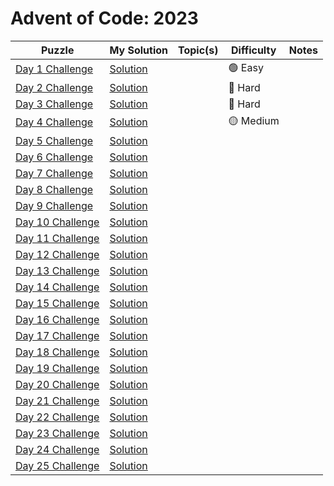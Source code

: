 # Advent of Code: 2023

| Puzzle | My Solution | Topic(s) | Difficulty | Notes |
|--------|-------------|----------|------------|-------|
| [Day 1 Challenge](https://adventofcode.com/2023/day/1) | [Solution](#) |  | 🟢 Easy |  |
| [Day 2 Challenge](https://adventofcode.com/2023/day/2) | [Solution](#) |  | 🔴 Hard |  |
| [Day 3 Challenge](https://adventofcode.com/2023/day/3) | [Solution](#) |  | 🔴 Hard |  |
| [Day 4 Challenge](https://adventofcode.com/2023/day/4) | [Solution](#) |  | 🟡 Medium |  |
| [Day 5 Challenge](https://adventofcode.com/2023/day/5) | [Solution](#) |  |  |  |
| [Day 6 Challenge](https://adventofcode.com/2023/day/6) | [Solution](#) |  |  |  |
| [Day 7 Challenge](https://adventofcode.com/2023/day/7) | [Solution](#) |  |  |  |
| [Day 8 Challenge](https://adventofcode.com/2023/day/8) | [Solution](#) |  |  |  |
| [Day 9 Challenge](https://adventofcode.com/2023/day/9) | [Solution](#) |  |  |  |
| [Day 10 Challenge](https://adventofcode.com/2023/day/10) | [Solution](#) |  |  |  |
| [Day 11 Challenge](https://adventofcode.com/2023/day/11) | [Solution](#) |  |  |  |
| [Day 12 Challenge](https://adventofcode.com/2023/day/12) | [Solution](#) |  |  |  |
| [Day 13 Challenge](https://adventofcode.com/2023/day/13) | [Solution](#) |  |  |  |
| [Day 14 Challenge](https://adventofcode.com/2023/day/14) | [Solution](#) |  |  |  |
| [Day 15 Challenge](https://adventofcode.com/2023/day/15) | [Solution](#) |  |  |  |
| [Day 16 Challenge](https://adventofcode.com/2023/day/16) | [Solution](#) |  |  |  |
| [Day 17 Challenge](https://adventofcode.com/2023/day/17) | [Solution](#) |  |  |  |
| [Day 18 Challenge](https://adventofcode.com/2023/day/18) | [Solution](#) |  |  |  |
| [Day 19 Challenge](https://adventofcode.com/2023/day/19) | [Solution](#) |  |  |  |
| [Day 20 Challenge](https://adventofcode.com/2023/day/20) | [Solution](#) |  |  |  |
| [Day 21 Challenge](https://adventofcode.com/2023/day/21) | [Solution](#) |  |  |  |
| [Day 22 Challenge](https://adventofcode.com/2023/day/22) | [Solution](#) |  |  |  |
| [Day 23 Challenge](https://adventofcode.com/2023/day/23) | [Solution](#) |  |  |  |
| [Day 24 Challenge](https://adventofcode.com/2023/day/24) | [Solution](#) |  |  |  |
| [Day 25 Challenge](https://adventofcode.com/2023/day/25) | [Solution](#) |  |  |  |
